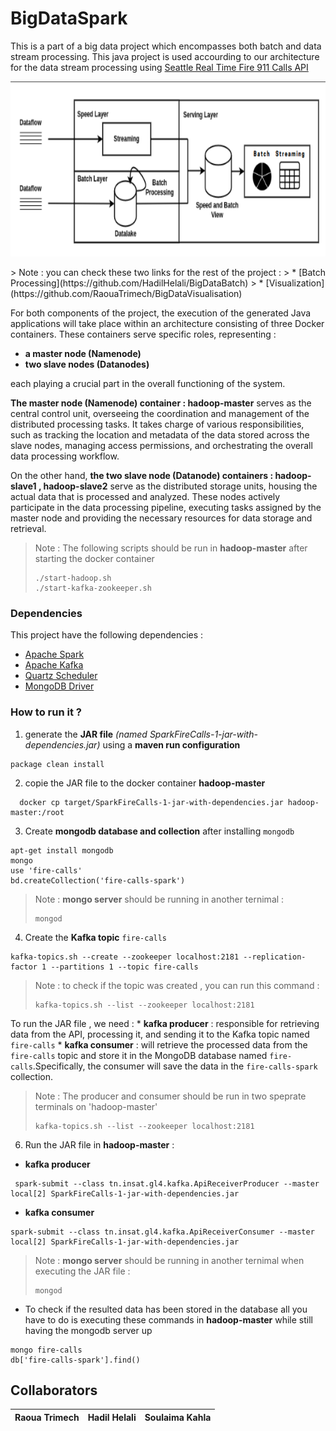 # BigDataSpark

This is a part of a big data project which encompasses both batch and data stream processing.
This java project is used accourding to our architecture for the data stream processing using [Seattle Real Time Fire 911 Calls API](https://data.seattle.gov/Public-Safety/Seattle-Real-Time-Fire-911-Calls/kzjm-xkqj) 

<p align="center">
  <img src="./Architecture.png" width=650 height=280>
</p>
> Note : you can check these two links for the rest of the project : 
> * [Batch Processing](https://github.com/HadilHelali/BigDataBatch)
> * [Visualization](https://github.com/RaouaTrimech/BigDataVisualisation)

For both components of the project, the execution of the generated Java applications will take place within an architecture consisting of three Docker containers. These containers serve specific roles, representing :
* **a master node (Namenode)** 
* **two slave nodes (Datanodes)**

each playing a crucial part in the overall functioning of the system.

**The master node (Namenode) container : hadoop-master** serves as the central control unit, overseeing the coordination and management of the distributed processing tasks. It takes charge of various responsibilities, such as tracking the location and metadata of the data stored across the slave nodes, managing access permissions, and orchestrating the overall data processing workflow.

On the other hand, **the two slave node (Datanode) containers : hadoop-slave1 , hadoop-slave2** serve as the distributed storage units, housing the actual data that is processed and analyzed. These nodes actively participate in the data processing pipeline, executing tasks assigned by the master node and providing the necessary resources for data storage and retrieval.

> Note : The following scripts should be run in **hadoop-master** after starting the docker container 
> ```
> ./start-hadoop.sh
> ./start-kafka-zookeeper.sh
> ```

### Dependencies 
This project have the following dependencies : 
* [Apache Spark](https://mvnrepository.com/artifact/org.apache.spark)
* [Apache Kafka](https://mvnrepository.com/search?q=apache+kafka)
* [Quartz Scheduler](https://mvnrepository.com/artifact/org.quartz-scheduler/org.motechproject.org.quartz-scheduler)
* [MongoDB Driver](https://mvnrepository.com/artifact/org.mongodb/mongo-java-driver)

### How to run it ?
1. generate the **JAR file** *(named SparkFireCalls-1-jar-with-dependencies.jar)* using a **maven run configuration** 
```
package clean install
```
2. copie the JAR file to the docker container **hadoop-master**
```
  docker cp target/SparkFireCalls-1-jar-with-dependencies.jar hadoop-master:/root
```
3. Create **mongodb database and collection** after installing `mongodb`
```
apt-get install mongodb 
mongo 
use 'fire-calls'
bd.createCollection('fire-calls-spark')
```
> Note : **mongo server** should be running in another ternimal :
> ```
> mongod
> ```
4. Create the **Kafka topic** `fire-calls`
```
kafka-topics.sh --create --zookeeper localhost:2181 --replication-factor 1 --partitions 1 --topic fire-calls
```
> Note : to check if the topic was created , you can run this command :
> ```
> kafka-topics.sh --list --zookeeper localhost:2181
> ```

To run the JAR file , we need :
    * **kafka producer** : responsible for retrieving data from the API, processing it, and sending it to the Kafka topic named `fire-calls`
    * **kafka consumer** : will retrieve the processed data from the `fire-calls` topic and store it in the MongoDB database named `fire-calls`.Specifically, the consumer will save the data in the `fire-calls-spark` collection.
> Note : The producer and consumer should be run in two speprate terminals on 'hadoop-master'
> ```
> kafka-topics.sh --list --zookeeper localhost:2181
> ```

6. Run the JAR file in **hadoop-master** : <br/>
  *  **kafka producer**
  ```
   spark-submit --class tn.insat.gl4.kafka.ApiReceiverProducer --master local[2] SparkFireCalls-1-jar-with-dependencies.jar
  ```
  *  **kafka consumer**
  ```
  spark-submit --class tn.insat.gl4.kafka.ApiReceiverConsumer --master local[2] SparkFireCalls-1-jar-with-dependencies.jar 
  ```
> Note : **mongo server** should be running in another ternimal when executing the JAR file :
> ```
> mongod
> ```
* To check if the resulted data has been stored in the database all you have to do is executing these commands in **hadoop-master** while still having the mongodb server up
```
mongo fire-calls
db['fire-calls-spark'].find()
```
## Collaborators 
| Raoua Trimech | Hadil Helali | Soulaima Kahla |
| ---- | ---- | ---- |
